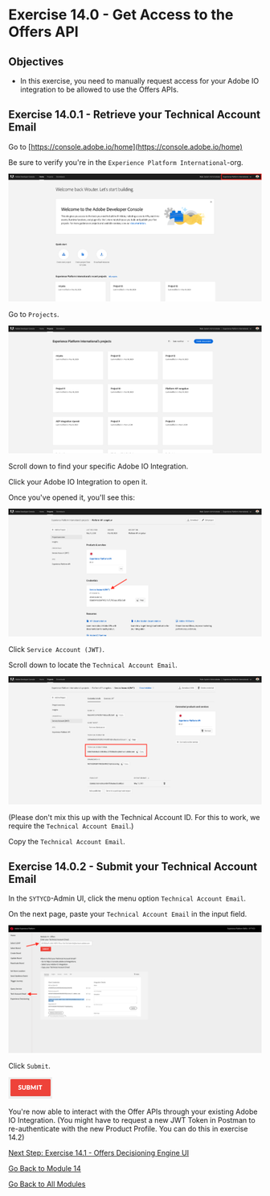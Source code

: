 # Exercise 14.0 - Get Access to the Offers API

## Objectives

- In this exercise, you need to manually request access for your Adobe IO integration to be allowed to use the Offers APIs.

## Exercise 14.0.1 - Retrieve your Technical Account Email

Go to [https://console.adobe.io/home](https://console.adobe.io/home)

Be sure to verify you're in the ``Experience Platform International``-org.

![Web App 1](./images/io.png)

Go to ``Projects``.

![Web App 1](./images/iop.png)

Scroll down to find your specific Adobe IO Integration.

Click your Adobe IO Integration to open it.

Once you've opened it, you'll see this:

![Web App 1](./images/io1.png)

Click ``Service Account (JWT)``.

Scroll down to locate the ``Technical Account Email``.

![Web App 1](./images/io2.png)

(Please don't mix this up with the Technical Account ID. For this to work, we require the ``Technical Account Email``.)

Copy the ``Technical Account Email``.

## Exercise 14.0.2 - Submit your Technical Account Email

In the ``SYTYCD``-Admin UI, click the menu option ``Technical Account Email``.

On the next page, paste your ``Technical Account Email`` in the input field.

![Web App 1](./images/io3.png)

Click ``Submit``.

![Web App 1](./images/submit.png)

You're now able to interact with the Offer APIs through your existing Adobe IO Integration. (You might have to request a new JWT Token in Postman to re-authenticate with the new Product Profile. You can do this in exercise 14.2)

[Next Step: Exercise 14.1 - Offers Decisioning Engine UI](./ex1.md)

[Go Back to Module 14](./README.md)

[Go Back to All Modules](./../../README.md)

